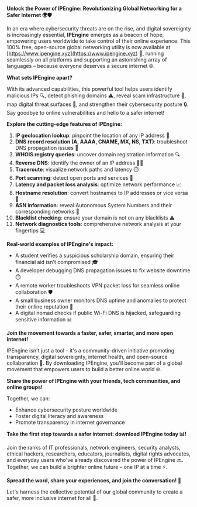 **Unlock the Power of IPEngine: Revolutionizing Global Networking for a Safer Internet 🌍🛡️**

In an era where cybersecurity threats are on the rise, and digital sovereignty is increasingly essential, **IPEngine** emerges as a beacon of hope, empowering users worldwide to take control of their online experience. This 100% free, open-source global networking utility is now available at [https://www.ipengine.xyz](https://www.ipengine.xyz) 📡, running seamlessly on all platforms and supporting an astonishing array of languages – because everyone deserves a secure internet 🌐.

**What sets IPEngine apart?**

With its advanced capabilities, this powerful tool helps users identify malicious IPs 🔍, detect phishing domains ⚠️, reveal scam infrastructure 👊, map digital threat surfaces 🔴, and strengthen their cybersecurity posture 🔒. Say goodbye to online vulnerabilities and hello to a safer internet!

**Explore the cutting-edge features of IPEngine:**

1.  **IP geolocation lookup**: pinpoint the location of any IP address 📍
2.  **DNS record resolution (A, AAAA, CNAME, MX, NS, TXT)**: troubleshoot DNS propagation issues 📡
3.  **WHOIS registry queries**: uncover domain registration information 🔍
4.  **Reverse DNS**: identify the owner of an IP address 🕵️‍♀️
5.  **Traceroute**: visualize network paths and latency ⏱️
6.  **Port scanning**: detect open ports and services 🚨
7.  **Latency and packet loss analysis**: optimize network performance 📈
8.  **Hostname resolution**: convert hostnames to IP addresses or vice versa 🔑
9.  **ASN information**: reveal Autonomous System Numbers and their corresponding networks 👥
10.  **Blacklist checking**: ensure your domain is not on any blacklists ⚠️
11.  **Network diagnostics tools**: comprehensive network analysis at your fingertips 💻

**Real-world examples of IPEngine's impact:**

*   A student verifies a suspicious scholarship domain, ensuring their financial aid isn't compromised 🎓
*   A developer debugging DNS propagation issues to fix website downtime ⏱️
*   A remote worker troubleshoots VPN packet loss for seamless online collaboration 🛡️
*   A small business owner monitors DNS uptime and anomalies to protect their online reputation 💼
*   A digital nomad checks if public Wi-Fi DNS is hijacked, safeguarding sensitive information 📊

**Join the movement towards a faster, safer, smarter, and more open internet!**

IPEngine isn't just a tool – it's a community-driven initiative promoting transparency, digital sovereignty, internet health, and open-source collaboration 🔗. By downloading IPEngine, you'll become part of a global movement that empowers users to build a better online world 🌐.

**Share the power of IPEngine with your friends, tech communities, and online groups!**

Together, we can:

*   Enhance cybersecurity posture worldwide
*   Foster digital literacy and awareness
*   Promote transparency in internet governance

**Take the first step towards a safer internet: download IPEngine today 📊!**

Join the ranks of IT professionals, network engineers, security analysts, ethical hackers, researchers, educators, journalists, digital rights advocates, and everyday users who've already discovered the power of IPEngine 🔜. Together, we can build a brighter online future – one IP at a time ⚡️.

**Spread the word, share your experiences, and join the conversation! 🤝**

Let's harness the collective potential of our global community to create a safer, more inclusive internet for all 🌈.